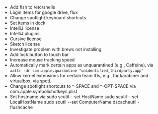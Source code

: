 * Add fish to /etc/shells
* Login items for google drive, flux
* Change spotlight keyboard shortcuts
* Set items in dock
* IntelliJ license
* IntelliJ plugins
* Cursive license
* Sketch license
* Investigate problem with brews not installing
* Add lock button to touch bar
* Increase mouse tracking speed
* Automatically mark certain apps as unquarantined (e.g., Caffeine),
  via `xattr -dr com.apple.quarantine "unidentified_thirdparty.app"`
* Allow kernel extensions for certain team IDs, 
  e.g., for karabiner and virtualbox, via spctl.
* Change spotlight shortcuts to ^-SPACE and ^-OPT-SPACE via
  com.apple.symbolichotkeys.plist
* Set hostname via
  sudo scutil --set HostName <new host name>
  sudo scutil --set LocalHostName <new host name>
  sudo scutil --set ComputerName <new name>
  dscacheutil -flushcache
